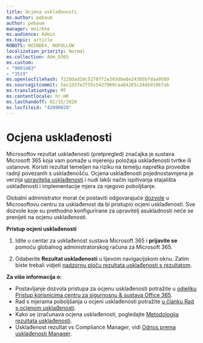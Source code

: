 ```yaml
---
title: Ocjena usklađenosti
ms.author: pebaum
author: pebaum
manager: mnirkhe
ms.audience: Admin
ms.topic: article
ROBOTS: NOINDEX, NOFOLLOW
localization_priority: Normal
ms.collection: Adm_O365
ms.custom:
- "9001483"
- "3519"
ms.openlocfilehash: f220dad10c5278ff2e303dbe8e24385bfdaa9589
ms.sourcegitcommit: 5ac1d37e2f55c5427960caa04265c244b91967ab
ms.translationtype: MT
ms.contentlocale: hr-HR
ms.lasthandoff: 02/15/2020
ms.locfileid: "42090020"
---
```

# <a name="compliance-score"></a>Ocjena usklađenosti

Microsoftov rezultat usklađenosti (pretpregled) značajka je sustava Microsoft 365 koja vam pomaže u mjerenju položaja usklađenosti tvrtke ili ustanove. Koristi rezultat temeljen na riziku na temelju napretka provedbe radnji povezanih s usklađenošću.   Ocjena usklađenosti pojednostavnjena je verzija [upravitelja usklađenosti](https://docs.microsoft.com/en-us/microsoft-365/compliance/compliance-manager-overview) i nudi lakši način ispitivanja stajališta usklađenosti i implementacije mjera za njegovo poboljšanje. 

Globalni administrator morat će postaviti odgovarajuće [dozvole](https://docs.microsoft.com/en-us/microsoft-365/security/office-365-security/permissions-in-the-security-and-compliance-center) u Microsoftovu centru za usklađenost da bi pristupio ocjeni usklađenosti.  Sve dozvole koje su prethodno konfigurirane za upravitelj asukladnosti neće se prenijeti na ocjenu usklađenosti.

**Pristup ocjeni usklađenosti**

1. Idite u centar za usklađenost sustava Microsoft 365 i **prijavite se** pomoću globalnog administratorskog računa za Microsoft 365.

2. Odaberite **Rezultat usklađenosti** u lijevom navigacijskom oknu. Zatim biste trebali vidjeti [nadzornu ploču rezultata usklađenosti s rezultatom](https://docs.microsoft.com/en-us/microsoft-365/compliance/compliance-score-setup#understand-the-compliance-score-dashboard).
 

**Za više informacija o:**

- Postavljanje dozvola pristupa za ocjenu usklađenosti potražite u [odjeljku Pristup korisnicima centru za sigurnosnu & sustava Office 365](https://docs.microsoft.com/en-us/microsoft-365/security/office-365-security/grant-access-to-the-security-and-compliance-center).
- Rad s mjerama poboljšanja u ocjeni usklađenosti potražite [u članku Rad s ocjenom usklađenosti](https://docs.microsoft.com/en-us/microsoft-365/compliance/working-with-compliance-score).
- Kako se izračunava ocjena usklađenosti, pogledajte [Metodologija rezultata usklađenosti](https://docs.microsoft.com/en-us/microsoft-365/compliance/compliance-score-methodology).
- Usklađenost rezultat vs Compliance Manager, vidi [Odnos prema usklađenosti Manager](https://docs.microsoft.com/en-us/microsoft-365/compliance/compliance-score#relationship-to-compliance-manager).


